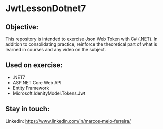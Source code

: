 # JwtLessonDotnet7

## Objective:

This repository is intended to exercise Json Web Token with C# (.NET). In addition to consolidating practice, reinforce the theoretical part of what is learned in courses and any video on the subject.

## Used on exercise:

- .NET7
- ASP.NET Core Web API
- Entity Framework
- Microsoft.IdenityModel.Tokens.Jwt

## Stay in touch:

Linkedin: https://www.linkedin.com/in/marcos-melo-ferreira/